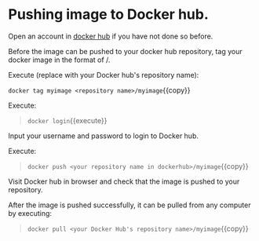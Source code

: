# Pushing image to Docker hub.

Open an account in [docker hub](https://hub.docker.com/) if you have not done so before.

Before the image can be pushed to your docker hub repository, 
tag your docker image in the format of <your repository name in dockerhub>/<your image name>.

Execute (replace <repository name> with your Docker hub's repository name):

`docker tag myimage <repository name>/myimage`{{copy}}

Execute:

> `docker login`{{execute}}

Input your username and password to login to Docker hub.

Execute: 

> `docker push <your repository name in dockerhub>/myimage`{{copy}}

Visit Docker hub in browser and check that the image is pushed to your repository.

After the image is pushed successfully, it can be pulled from any computer by executing:

> `docker pull <your Docker Hub's repository name>/myimage`{{copy}}